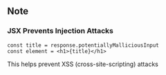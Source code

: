 ## Note


### JSX Prevents Injection Attacks

```
const title = response.potentiallyMalliciousInput
const element = <h1>{title}</h1>
```
This helps prevent XSS (cross-site-scripting) attacks


